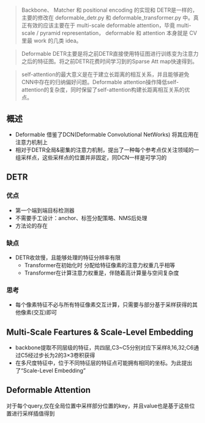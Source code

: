 
# 

> Backbone、 Matcher 和 positional encoding 的实现和 DETR是一样的，主要的修改在 deformable_detr.py 和 deformable_transformer.py 中。真正有效的应该主要在于 multi-scale deformable attention，毕竟 multi-scale / pyramid representation， deformable 和 attention 本身就是 CV 里最 work 的几类 idea。
 
> Deformable DETR主要是将之前DETR直接使用特征图进行训练变为注意力之后的特征图。将之前DETR花费时间学习到的Sparse Att map快速得到。

>self-attention的最大意义是在于建立长距离的相互关系，并且能够避免CNN中存在的归纳偏好问题。Deformable attention操作降低self-attention的复杂度，同时保留了self-attention构建长距离相互关系的优点。

## 概述
- Deformable 借鉴了DCN(Deformable Convolutional NetWorks) 将其应用在注意力机制上
- 相对于DETR全局&密集的注意力机制，提出了一种每个参考点仅关注领域的一组采样点，这些采样点的位置并非固定，同DCN一样是可学习的
  
## DETR
### 优点
- 第一个端到端目标检测器
- 不需要手工设计：anchor、标签分配策略、NMS后处理
- 方法论的存在
### 缺点
-  DETR收敛慢，且能够处理的特征分辨率有限
    - Transformer在初始化时 分配给特征像素的注意力权重几乎相等
    - Transformer在计算注意力权重是，伴随着高计算量与空间复杂度
### 思考
-   每个像素特征不必与所有特征像素交互计算，只需要与部分基于采样获得的其他像素(交互)即可

## Multi-Scale Feartures & Scale-Level Embedding
- backbone提取不同层级的特征，共四层,C3~C5分别对应下采样8,16,32;C6通过C5经过步长为2的3×3卷积获得
- 在多尺度特征中，位于不同特征层的特征点可能拥有相同的坐标。为此提出了“Scale-Level Embedding”

## Deformable Attention
  对于每个query,仅在全局位置中采样部分位置的key，并且value也是基于这些位置进行采样插值得到